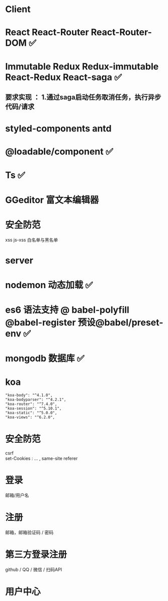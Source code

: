 
# Client
# React React-Router React-Router-DOM ✅
# Immutable Redux Redux-immutable React-Redux React-saga  ✅ 
  ## 要求实现 ： 1.通过saga启动任务取消任务，执行异步代码/请求 
# styled-components antd
# @loadable/component ✅
# Ts ✅
# GGeditor 富文本编辑器
# 安全防范 
  xss js-xss 白名单与黑名单
 

# server
# nodemon 动态加载 ✅
# es6 语法支持 @ babel-polyfill @babel-register  预设@babel/preset-env ✅
# mongodb 数据库 ✅
# koa
    "koa-body": "^4.1.0",
    "koa-bodyparser": "^4.2.1",
    "koa-router": "^7.4.0",
    "koa-session": "^5.10.1",
    "koa-static": "^5.0.0",
    "koa-views": "^6.2.0",
# 安全防范
  csrf  
    set-Cookies :  ... , same-site 
    referer



# 登录
邮箱/用户名
# 注册
邮箱，邮箱验证码 / 密码
# 第三方登录注册
github / QQ / 微信 / 扫码API

# 用户中心 

